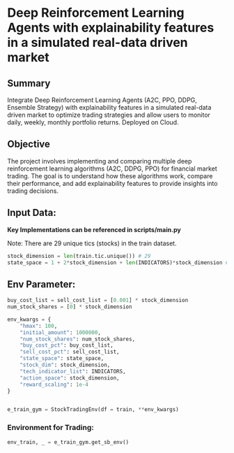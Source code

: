 # Deep Reinforcement Learning Agents with explainability features in a simulated real-data driven market

## Summary
Integrate Deep Reinforcement Learning Agents (A2C, PPO, DDPG, Ensemble Strategy) with explainability features in a simulated real-data driven market to optimize trading strategies and allow users to monitor daily, weekly, monthly portfolio returns. Deployed on Cloud.

## Objective
The project involves implementing and comparing multiple deep reinforcement learning algorithms (A2C, DDPG, PPO) for financial market trading. The goal is to understand how these algorithms work, compare their performance, and add explainability features to provide insights into trading decisions.

## Input Data:
**Key Implementations can be referenced in scripts/main.py**

Note: There are 29 unique tics (stocks) in the train dataset.

```python
stock_dimension = len(train.tic.unique()) # 29
state_space = 1 + 2*stock_dimension + len(INDICATORS)*stock_dimension # 291
```
## Env Parameter:
```python
buy_cost_list = sell_cost_list = [0.001] * stock_dimension
num_stock_shares = [0] * stock_dimension

env_kwargs = {
    "hmax": 100,
    "initial_amount": 1000000,
    "num_stock_shares": num_stock_shares,
    "buy_cost_pct": buy_cost_list,
    "sell_cost_pct": sell_cost_list,
    "state_space": state_space,
    "stock_dim": stock_dimension,
    "tech_indicator_list": INDICATORS,
    "action_space": stock_dimension,
    "reward_scaling": 1e-4
}


e_train_gym = StockTradingEnv(df = train, **env_kwargs)
```
### Environment for Trading:
```python
env_train, _ = e_train_gym.get_sb_env()
```
